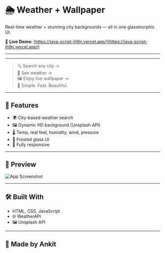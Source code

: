 # 🌦️ Weather + Wallpaper

Real-time weather + stunning city backgrounds — all in one glassmorphic UI.

🔗 **Live Demo:** [https://java-script-jh9n.vercel.app/](https://java-script-jh9n.vercel.app/)

---

---
> 🔍 Search any city →  
> 📍 See weather →  
> 🖼️ Enjoy live wallpaper →  
> 🎯 Simple. Fast. Beautiful.

---

## 🚀 Features

- 🌍 City-based weather search
- 🖼️ Dynamic HD background (Unsplash API)
- 🌡️ Temp, real feel, humidity, wind, pressure
- 🧊 Frosted glass UI
- 📱 Fully responsive

---

## 📸 Preview

![App Screenshot](./Screenshot%202025-07-04%20at%2011.59.51 AM.png)

---



## 🛠️ Built With

- HTML, CSS, JavaScript
- 🌐 WeatherAPI
- 🖼️ Unsplash API

---

## 🙌 Made by Ankit
